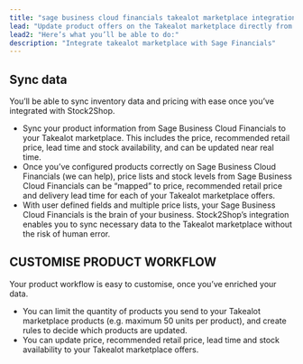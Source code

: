 ```yaml
---
title: "sage business cloud financials takealot marketplace integration"
lead: "Update product offers on the Takealot marketplace directly from your Sage Business Cloud Financials (formerly Sage Live). Stock2Shop’s simple integration will streamline your operation by reducing duplicate data capture, and ensuring your product information on Takealot is up to date."
lead2: "Here’s what you’ll be able to do:"
description: "Integrate takealot marketplace with Sage Financials"
---
```


Sync data
---------

You’ll be able to sync inventory data and pricing with ease once you’ve integrated with Stock2Shop.

*   Sync your product information from Sage Business Cloud Financials to your Takealot marketplace. This includes the price, recommended retail price, lead time and stock availability, and can be updated near real time.
*   Once you’ve configured products correctly on Sage Business Cloud Financials (we can help), price lists and stock levels from Sage Business Cloud Financials can be “mapped” to price, recommended retail price and delivery lead time for each of your Takealot marketplace offers.
*   With user defined fields and multiple price lists, your Sage Business Cloud Financials is the brain of your business. Stock2Shop’s integration enables you to sync necessary data to the Takealot marketplace without the risk of human error.

CUSTOMISE PRODUCT WORKFLOW
--------------------------

Your product workflow is easy to customise, once you’ve enriched your data.

*   You can limit the quantity of products you send to your Takealot marketplace products (e.g. maximum 50 units per product), and create rules to decide which products are updated.
*   You can update price, recommended retail price, lead time and stock availability to your Takealot marketplace offers.
